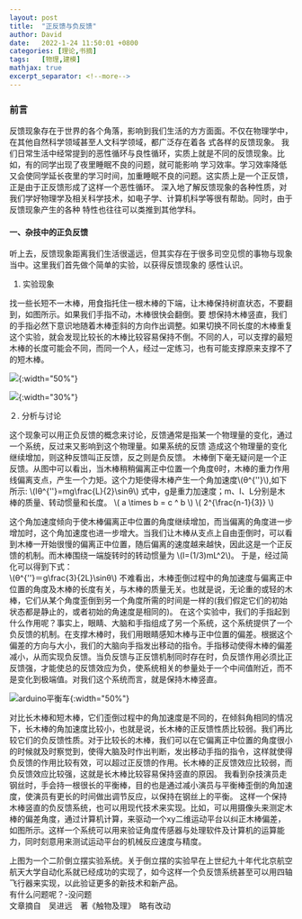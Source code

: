 ```yaml
---
layout: post
title:  "正反馈与负反馈"
author: David
date:   2022-1-24 11:50:01 +0800
categories: [理论,书摘] 
tags:	[物理,建模]
mathjax: true
excerpt_separator: <!--more-->
---
```



### 前言　
反馈现象存在于世界的各个角落，影响到我们生活的方方面面。不仅在物理学中，在其他自然科学领域甚至人文科学领域，都广泛存在着各
式各样的反馈现象。<!--more-->
我们日常生活中经常提到的恶性循环与良性循环，实质上就是不同的反馈现象。比如，有的同学出现了夜里睡眠不良的问题，就可能影响
学习效率。学习效率降低又会使同学延长夜里的学习时间，加重睡眠不良的问题。这实质上是一个正反馈，正是由于正反馈形成了这样一个恶性循环。
深入地了解反馈现象的各种性质，对我们学好物理学及相关科学技术，如电子学、计算机科学等很有帮助。同时，由于反馈现象产生的各种
特性也往往可以类推到其他学科。

#### 一、杂技中的正负反馈
听上去，反馈现象距离我们生活很遥远，但其实存在于很多司空见惯的事物与现象当中。这里我们首先做个简单的实验，以获得反馈现象的
感性认识。
1. 实验现象	

找一些长短不一木棒，用食指托住一根木棒的下端，让木棒保持树直状态，不要翻到，如图所示。如果我们手指不动，木棒很快会翻倒。要
想保持木棒竖直，我们的手指必然下意识地随着木棒歪斜的方向作出调整。如果切换不同长度的木棒重复这个实验，就会发现比较长的木棒比较容易保持不倒。不同的人，可以支撑的最短木棒的长度可能会不同，而同一个人，经过一定练习，也有可能支撑原来支撑不了的短木棒。


![](https://tse4-mm.cn.bing.net/th/id/OIP-C.yb4Fcz8S1as9fsHjElY3qAHaFI?w=246&h=180&c=7&r=0&o=5&pid=1.7){:width="50%"}

![](https://images-1303887003.cos.ap-beijing.myqcloud.com/%E5%8F%8D%E9%A6%88.jpeg){:width="30%"}


２. 分析与讨论

这个现象可以用正负反馈的概念来讨论，反馈通常是指某一个物理量的变化，通过一个系统，反过来又影响到这个物理量。如果系统的反馈
造成这个物理量的变化继续增加，则这种反馈叫正反馈，反之则是负反馈。
木棒倒下毫无疑问是一个正反馈。从图中可以看出，当木棒稍稍偏离正中位置一个角度θ时，木棒的重力作用线偏离支点，产生一个力矩。这个力矩使得木棒产生一个角加速度\\(θ^{\'\'}\\),如下所示: 				\\(Iθ^{\'\'}=mg\frac{L}{2}\sinθ\\)
式中，g是重力加速度；m、I、L分别是木棒的质量、转动惯量和长度。	\\( a \times b = c ^ b \\)  \\( 2^{\frac{n-1}{3}} \\)



这个角加速度倾向于使木棒偏离正中位置的角度继续增加，而当偏离的角度进一步增加时，这个角加速度也进一步增大。当我们让木棒从支点上自由歪倒时，可以看到木棒一开始很慢的偏离正中位置，随后偏离的速度越来越快，因此这是一个正反馈的机制。而木棒围绕一端旋转时的转动惯量为 
	\\(I=(1/3)mL^2\\)。	于是，经过简化可以得到下式：	
					\\(θ^{\'\'}＝g\frac{3}{2L}\sinθ\\)
不难看出，木棒歪倒过程中的角加速度与偏离正中位置的角度及木棒的长度有关，与木棒的质量无关。也就是说，无论重的或轻的木棒，它们从某个角度歪倒到另一个角度所需的时间是一样的(我们假定它们的初始状态都是静止的，或者初始的角速度是相同的)。
在这个实验中，我们的手指起到什么作用呢？事实上，眼睛、大脑和手指组成了另一个系统，这个系统提供了一个负反馈的机制。在支撑木棒时，我们用眼睛感知木棒与正中位置的偏差。根据这个偏差的方向与大小，我们的大脑向手指发出移动的指令。手指移动使得木棒的偏差减小，从而实现负反馈。当负反馈与正反馈机制同时存在时，负反馈作用必须比正反馈强，才能使总的反馈效应为负，使系统相关的参量处于一个中间值附近，而不是变化到极端值。对我们这个系统而言，就是保持木棒竖直。

![arduino平衡车](https://image.geek-workshop.com/forum/201512/02/160124laf5cabe1ff8o135.jpg){:width="50%"}

对比长木棒和短木棒，它们歪倒过程中的角加速度是不同的，在倾斜角相同的情况下，长木棒的角加速度比较小，也就是说，长木棒的正反馈性质比较弱。我们再比较它们的负反馈性质。对于比较长的木棒，我们可以在它偏离正中位置的角度很小的时候就及时察觉到，使得大脑及时作出判断，发出移动手指的指令，这样就使得负反馈的作用比较有效，可以超过正反馈的作用。长木棒的正反馈效应比较弱，而负反馈效应比较强，这就是长木棒比较容易保持竖直的原因。
我看到杂技演员走钢丝时，手会持一根很长的平衡棒，目的也是通过减小演员与平衡棒歪倒的角加速度，使演员有更长的时间做出调节反应，以保持在钢丝上的平衡。
这样一个保持木棒竖直的负反馈系统，也可以用现代技术来实现。比如，可以用摄像头来测定木棒的偏差角度，通过计算机计算，来驱动一个xy二维运动平台以纠正木棒偏差，如图所示。这样一个系统可以用来验证角度传感器与处理软件及计算机的运算能力，同时刻意用来测试运动平台的机械反应速度与精度。





上图为一个二阶倒立摆实验系统。关于倒立摆的实验早在上世纪九十年代北京航空航天大学自动化系就已经成功的实现了，如今这样一个负反馈系统甚至可以用四轴飞行器来实现，以此验证更多的新技术和新产品。<br> 有什么问题呢？-没问题
<br>
	文章摘自　吴进远　著《触物及理》　略有改动 <br>
